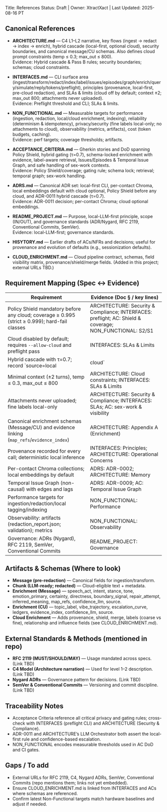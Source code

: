 Title: References
Status: Draft | Owner: XtractXact | Last Updated: 2025-08-16 PT

## Canonical References
- **ARCHITECTURE.md** — C4 L1–L2 narrative, key flows (ingest → redact → index → enrich), hybrid cascade (local-first, optional cloud), security boundaries, and canonical message/CU schemas. Also defines cloud prompt constraints (temp ≤ 0.3; max_out ≤ 800).  
  Evidence: Hybrid cascade & Pass B rules; security boundaries; schemas; cloud constraints.

- **INTERFACES.md** — CLI surface area (ingest/transform/redact/index/label/issues/episodes/graph/enrich/query/simulate/reply/tokens/preflight), principles (provenance, local-first, pre-cloud redaction), and SLAs & limits (cloud off by default; context ±2; max_out 800; attachments never uploaded).  
  Evidence: Preflight threshold and CLI; SLAs & limits.

- **NON_FUNCTIONAL.md** — Measurable targets for performance (ingestion, redaction, local/cloud enrichment, indexing), reliability (determinism & idempotency), privacy/security (fine labels local-only; no attachments to cloud), observability (metrics, artifacts), cost (token budgets, caching).  
  Evidence: perf targets; coverage thresholds; artifacts.

- **ACCEPTANCE_CRITERIA.md** — Gherkin stories and DoD spanning Policy Shield, hybrid gating (τ=0.7), schema-locked enrichment with evidence, label-aware retrieval, Issues/Episodes & Temporal Issue Graph, and safe handling of sex-work contexts.  
  Evidence: Policy Shield/coverage; gating rule; schema lock; retrieval; temporal graph; sex-work handling.

- **ADRS.md** — Canonical ADR set: local-first CLI, per-contact Chroma, local embeddings default with cloud optional, Policy Shield before any cloud, and ADR-0011 hybrid cascade (τ=0.7).  
  Evidence: ADR-0011 decision; per-contact Chroma; cloud optional embeddings.

- **README_PROJECT.md** — Purpose, local-LLM-first principle, scope (IN/OUT), and governance standards (ADR/Nygard, RFC 2119, Conventional Commits, SemVer).  
  Evidence: local-LLM-first; governance standards.

- **HISYTORY.md** — Earlier drafts of ACs/NFRs and decisions; useful for provenance and evolution of defaults (e.g., sessionization defaults).

- **CLOUD_ENRICHMENT.md** — Cloud pipeline contract, schemas, field visibility matrix, provenance/shield/merge fields. (Added in this project; external URLs TBD.)

## Requirement Mapping (Spec ↔ Evidence)
| Requirement | Evidence (Doc § / key lines) |
|---|---|
| Policy Shield mandatory before any cloud; coverage ≥ 0.995 (strict ≥ 0.999); hard-fail classes | ARCHITECTURE: Security & Compliance; INTERFACES: preflight; AC: Shield & coverage; NON_FUNCTIONAL: S2/S1 |
| Cloud disabled by default; requires `--allow-cloud` and preflight pass | INTERFACES: SLAs & Limits |
| Hybrid cascade with τ=0.7; record `source=local|cloud` | ADRS: ADR-0011; INTERFACES: Enrichment backends; AC: gating |
| Minimal context (±2 turns), temp ≤ 0.3, max_out ≤ 800 | ARCHITECTURE: Cloud constraints; INTERFACES: SLAs & Limits |
| Attachments never uploaded; fine labels local-only | ARCHITECTURE: Security & Compliance; INTERFACES: SLAs; AC: sex-work & visibility |
| Canonical enrichment schemas (Message/CU) and evidence linking (`map_refs`/`evidence_index`) | ARCHITECTURE: Appendix A (Enrichment) |
| Provenance recorded for every call; deterministic local inference | INTERFACES: Principles; ARCHITECTURE: Operational Concerns |
| Per-contact Chroma collections; local embeddings by default | ADRS: ADR-0002; ARCHITECTURE: Memory |
| Temporal Issue Graph (non-causal) with edges and lags | ADRS: ADR-0009; AC: Temporal Issue Graph |
| Performance targets for ingestion/redaction/local tagging/indexing | NON_FUNCTIONAL: Performance |
| Observability: artifacts (redaction_report.json; validation); metrics | NON_FUNCTIONAL: Observability |
| Governance: ADRs (Nygard), RFC 2119, SemVer, Conventional Commits | README_PROJECT: Governance |

## Artifacts & Schemas (Where to look)
- **Message (pre-redaction)** — Canonical fields for ingestion/transform.  
- **Chunk (LLM-ready; redacted)** — Cloud-eligible text + metadata.  
- **Enrichment (Message)** — speech_act, intent, stance, tone, emotion_primary, certainty, directness, boundary_signal, repair_attempt, inferred_meaning, map_refs, confidence_llm, source.  
- **Enrichment (CU)** — topic_label, vibe_trajectory, escalation_curve, ledgers, evidence_index, confidence_llm, source.  
- **Cloud Enrichment** — Adds provenance, shield, merge, labels (coarse vs fine), relationship and influence fields (see CLOUD_ENRICHMENT.md).

## External Standards & Methods (mentioned in repo)
- **RFC 2119 (MUST/SHOULD/MAY)** — Usage mandated across specs. (Link TBD)
- **C4 Model (Architecture narration)** — Used for level 1–2 description. (Link TBD)
- **Nygard ADRs** — Governance pattern for decisions. (Link TBD)
- **SemVer & Conventional Commits** — Versioning and commit discipline. (Link TBD)

## Traceability Notes
- Acceptance Criteria reference all critical privacy and gating rules; cross-check with INTERFACES (preflight CLI) and ARCHITECTURE (Security & Compliance).  
- ADR-0011 and ARCHITECTURE’s LLM Orchestrator both assert the local-first rule and confidence-based escalation.  
- NON_FUNCTIONAL encodes measurable thresholds used in AC DoD and CI gates.

## Gaps / To add
- External URLs for RFC 2119, C4, Nygard ADRs, SemVer, Conventional Commits (repo mentions them; links not yet embedded).
- Ensure CLOUD_ENRICHMENT.md is linked from INTERFACES and ACs where schemas are referenced.
- Confirm latest Non-Functional targets match hardware baselines and adjust if needed.
